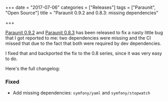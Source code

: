 +++
date = "2017-07-06"
categories = ["Releases"]
tags = ["Paraunit", "Open Source"]
title = "Paraunit 0.9.2 and 0.8.3: missing dependencies"

+++

[Paraunit 0.9.2](https://github.com/facile-it/paraunit/releases/tag/0.9.2) and [Paraunit 0.8.3](https://github.com/facile-it/paraunit/releases/tag/0.8.3) has been released to fix a nasty little bug that I got reported to me: two dependencies were missing and the CI missed that due to the fact that both were required by dev dependencies.
<!--more-->

I fixed that and backported the fix to the 0.8 series, since it was very easy to do.

Here's the full changelog:

### Fixed
* Add missing dependencies: `symfony/yaml` and `symfony/stopwatch`
